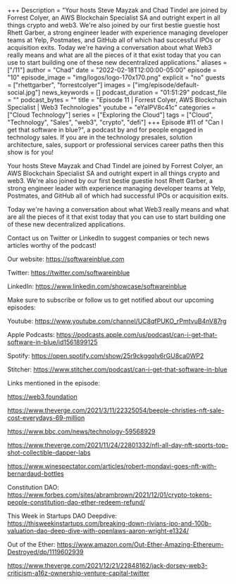 +++
Description = "Your hosts Steve Mayzak and Chad Tindel are joined by Forrest Colyer, an AWS Blockchain Specialist SA and outright expert in all things crypto and web3. We're also joined by our first bestie guestie host Rhett Garber, a strong engineer leader with experience managing developer teams at Yelp, Postmates, and GitHub all of which had successful IPOs or acquisition exits.  Today we're having a conversation about what Web3 really means and what are all the pieces of it that exist today that you can use to start building one of these new decentralized applications."
aliases = ["/11"]
author = "Chad"
date = "2022-02-18T12:00:00-05:00"
episode = "10"
episode_image = "img/logos/logo-170x170.png"
explicit = "no"
guests = ["rhettgarber", "forrestcolyer"]
images = ["img/episode/default-social.jpg"]
news_keywords = []
podcast_duration = "01:51:29"
podcast_file = ""
podcast_bytes = ""
title = "Episode 11 | Forrest Colyer, AWS Blockchain Specialist | Web3 Technologies"
youtube = "eYaIPV8c41c"
categories = ["Cloud Technology"]
series = ["Exploring the Cloud"]
tags = ["Cloud", "Technology", "Sales", "web3", "crypto", "defi"]
+++
Episode #11 of "Can I get that software in blue?", a podcast by and for people engaged in technology sales. If you are in the technology presales, solution architecture, sales, support or professional services career paths then this show is for you!

Your hosts Steve Mayzak and Chad Tindel are joined by Forrest Colyer, an AWS Blockchain Specialist SA and outright expert in all things crypto and web3. We're also joined by our first bestie guestie host Rhett Garber, a strong engineer leader with experience managing developer teams at Yelp, Postmates, and GitHub all of which had successful IPOs or acquisition exits.

Today we're having a conversation about what Web3 really means and what are all the pieces of it that exist today that you can use to start building one of these new decentralized applications.

Contact us on Twitter or LinkedIn to suggest companies or tech news articles worthy of the podcast!

Our website: https://softwareinblue.com

Twitter: https://twitter.com/softwareinblue

LinkedIn: https://www.linkedin.com/showcase/softwareinblue

Make sure to subscribe or follow us to get notified about our upcoming episodes:

Youtube: https://www.youtube.com/channel/UC8qfPUKO_rPmtvuB4nV87rg

Apple Podcasts: https://podcasts.apple.com/us/podcast/can-i-get-that-software-in-blue/id1561899125

Spotify: https://open.spotify.com/show/25r9ckggqIv6rGU8ca0WP2

Stitcher: https://www.stitcher.com/podcast/can-i-get-that-software-in-blue

Links mentioned in the episode:

https://web3.foundation

https://www.theverge.com/2021/3/11/22325054/beeple-christies-nft-sale-cost-everydays-69-million

https://www.bbc.com/news/technology-59568929

https://www.theverge.com/2021/11/24/22801332/nfl-all-day-nft-sports-top-shot-collectible-dapper-labs

https://www.winespectator.com/articles/robert-mondavi-goes-nft-with-bernardaud-bottles

Constitution DAO: https://www.forbes.com/sites/abrambrown/2021/12/01/crypto-tokens-people-constitution-dao-ether-redeem-refund/

This Week in Startups DAO Deepdive: https://thisweekinstartups.com/breaking-down-rivians-ipo-and-100b-valuation-dao-deep-dive-with-openlaws-aaron-wright-e1324/

Out of the Ether: https://www.amazon.com/Out-Ether-Amazing-Ethereum-Destroyed/dp/1119602939  

https://www.theverge.com/2021/12/21/22848162/jack-dorsey-web3-criticism-a16z-ownership-venture-capital-twitter
